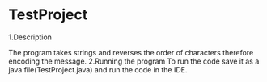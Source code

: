 # TestProject

1.Description

 The program takes strings and reverses the order of characters therefore encoding the message.
2.Running the program
 To run the code save it as a java file(TestProject.java) and run the code in the IDE.